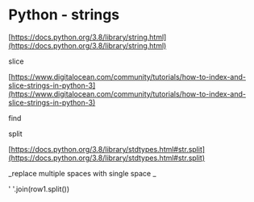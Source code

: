 # Python - strings

[https://docs.python.org/3.8/library/string.html](https://docs.python.org/3.8/library/string.html)

slice

[https://www.digitalocean.com/community/tutorials/how-to-index-and-slice-strings-in-python-3](https://www.digitalocean.com/community/tutorials/how-to-index-and-slice-strings-in-python-3)

find

split

[https://docs.python.org/3.8/library/stdtypes.html#str.split](https://docs.python.org/3.8/library/stdtypes.html#str.split)

_replace multiple spaces with single space _

' '.join(row1.split())
